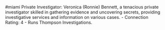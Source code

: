 #miami 
Private Investigator: Veronica (Ronnie) Bennett, a tenacious private investigator skilled in gathering evidence and uncovering secrets, providing investigative services and information on various cases. - Connection Rating: 4 - Runs Thompson Investigations.